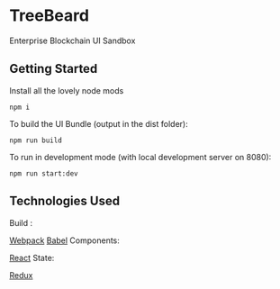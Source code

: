 # TreeBeard
Enterprise Blockchain UI Sandbox

## Getting Started

Install all the lovely node mods 
```
npm i
```

To build the UI Bundle (output in the dist folder):
```
npm run build
```

To run in development mode (with local development server on 8080):
```
npm run start:dev
```

## Technologies Used
Build :

[Webpack](https://webpack.js.org/)
[Babel](https://babeljs.io/)
Components:

[React](https://reactjs.org/)
State:

[Redux](https://redux.js.org/)
